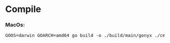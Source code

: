 # Compile

### MacOs:
<pre>
GOOS=darwin GOARCH=amd64 go build -o ./build/main/gonyx ./cmd/cmd_main/main.go
</pre>